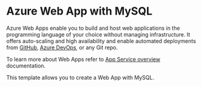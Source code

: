 # Azure Web App with MySQL

Azure Web Apps enable you to build and host web applications in the programming language of your choice without managing infrastructure. It offers auto-scaling and high availability and enable automated deployments from [GitHub](https://github.com), [Azure DevOps](https://azure.microsoft.com/en-ca/services/devops), or any Git repo.

To learn more about Web Apps refer to [App Service overview](https://docs.microsoft.com/en-us/azure/app-service/overview) documentation.

This template allows you to create a Web App with MySQL.
